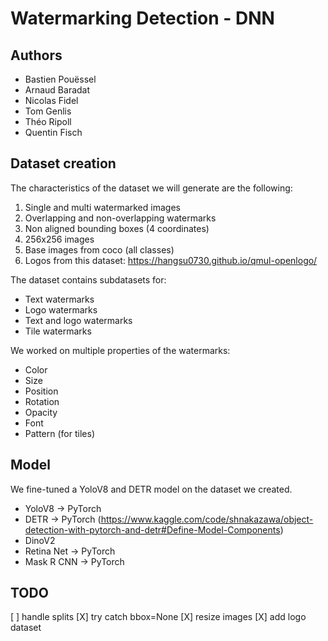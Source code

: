 # Watermarking Detection - DNN


## Authors

- Bastien Pouëssel
- Arnaud Baradat
- Nicolas Fidel
- Tom Genlis
- Théo Ripoll
- Quentin Fisch

## Dataset creation

The characteristics of the dataset we will generate are the following:
1. Single and multi watermarked images
2. Overlapping and non-overlapping watermarks
3. Non aligned bounding boxes (4 coordinates)
4. 256x256 images
5. Base images from coco (all classes)
6. Logos from this dataset: https://hangsu0730.github.io/qmul-openlogo/

The dataset contains subdatasets for:
- Text watermarks
- Logo watermarks
- Text and logo watermarks
- Tile watermarks

We worked on multiple properties of the watermarks:
- Color
- Size
- Position
- Rotation
- Opacity
- Font
- Pattern (for tiles)

## Model

We fine-tuned a YoloV8 and DETR model on the dataset we created.
- YoloV8 -> PyTorch
- DETR -> PyTorch (https://www.kaggle.com/code/shnakazawa/object-detection-with-pytorch-and-detr#Define-Model-Components)
- DinoV2
- Retina Net -> PyTorch
- Mask R CNN -> PyTorch

## TODO
[ ] handle splits
[X] try catch bbox=None
[X] resize images
[X] add logo dataset

